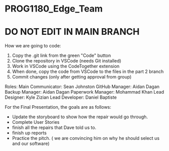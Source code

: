 # PROG1180_Edge_Team
# DO NOT EDIT IN MAIN BRANCH

How we are going to code:
1. Copy the .git link from the green "Code" button
2. Clone the repository in VSCode (needs Git installed)
3. Work in VSCode using the CodeTogether extension
4. When done, copy the code from VSCode to the files in the part 2 branch
5. Commit changes (only after getting approval from group)

Roles:
Main Communicator: Sean Johnston
GitHub Manager: Aidan Dagan
Backup Manager: Aidan Dagan
Paperwork Manager: Mohammad Khan
Lead Designer: Kyle Zizian
Lead Developer: Daniel Baptiste

For the Final Presentation, the goals are as follows:

- Update the storyboard to show how the repair would go through.
- Complete User Stories
- finish all the repairs that Dave told us to.
- finish up reports
- Practice the pitch. ( we are convincing him on why he should select us and our software)

